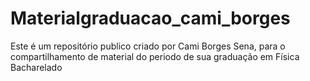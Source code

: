 # Materialgraduacao_cami_borges
Este é um repositório publico criado por Cami Borges Sena, para o compartilhamento de material do periodo de sua graduação em Física Bacharelado

